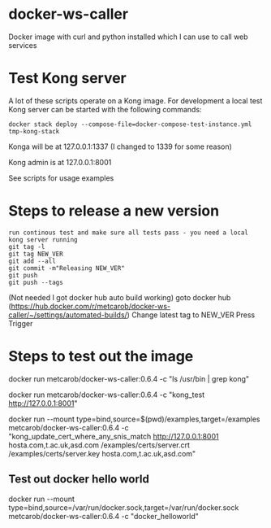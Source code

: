 # docker-ws-caller
Docker image with curl and python installed which I can use to call web services

# Test Kong server

A lot of these scripts operate on a Kong image. For development a local test Kong server can be started with the following commands:

```
docker stack deploy --compose-file=docker-compose-test-instance.yml tmp-kong-stack
```

Konga will be at
127.0.0.1:1337
(I changed to 1339 for some reason)

Kong admin is at
127.0.0.1:8001

See scripts for usage examples


# Steps to release a new version

```
run continous test and make sure all tests pass - you need a local kong server running
git tag -l
git tag NEW_VER
git add --all
git commit -m"Releasing NEW_VER"
git push
git push --tags
```

(Not needed I got docker hub auto build working)
goto docker hub (https://hub.docker.com/r/metcarob/docker-ws-caller/~/settings/automated-builds/)
Change latest tag to NEW_VER
Press Trigger


# Steps to test out the image

docker run metcarob/docker-ws-caller:0.6.4 -c "ls /usr/bin | grep kong"

docker run metcarob/docker-ws-caller:0.6.4 -c "kong_test http://127.0.0.1:8001"

docker run --mount type=bind,source=$(pwd)/examples,target=/examples metcarob/docker-ws-caller:0.6.4 -c "kong_update_cert_where_any_snis_match http://127.0.0.1:8001 hosta.com,t.ac.uk,asd.com /examples/certs/server.crt /examples/certs/server.key hosta.com,t.ac.uk,asd.com"

## Test out docker hello world

docker run --mount type=bind,source=/var/run/docker.sock,target=/var/run/docker.sock metcarob/docker-ws-caller:0.6.4 -c "docker_helloworld"

